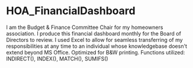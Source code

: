 # HOA_FinancialDashboard
I am the Budget & Finance Committee Chair for my homeowners association. I produce this financial dashboard monthly for the Board of Directors to review. I used Excel to allow for seamless transferring of my responsibilities at any time to an individual whose knowledgebase doesn't extend beyond MS Office. Optimized for B&amp;W printing.
Functions utilized: INDIRECT(), INDEX(), MATCH(), SUMIFS()
